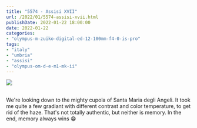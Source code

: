 ```yaml
---
title: "5574 - Assisi XVII"
url: /2022/01/5574-assisi-xvii.html
publishDate: 2022-01-22 18:00:00
date: 2022-01-22
categories:
- "olympus-m-zuiko-digital-ed-12-100mm-f4-0-is-pro"
tags:
- "italy"
- "umbria"
- "assisi"
- "olympus-om-d-e-m1-mk-ii"
---
```

<div class="container">
<div class="center"><a target="_blank" href="https://d25zfm9zpd7gm5.cloudfront.net/1200x1200/2019/20190903_114507_lr.jpg"><img class="webfeedsFeaturedVisual" src="https://d25zfm9zpd7gm5.cloudfront.net/0600x0600/2019/20190903_114507_lr.jpg" /></a></div>
</div>
<br />

We're looking down to the mighty cupola of Santa Maria degli
Angeli. It took me quite a few gradiant with different
contrast and color temperature, to get rid of the haze.
That's not totally authentic, but neither is memory. In the
end, memory always wins :grin:
